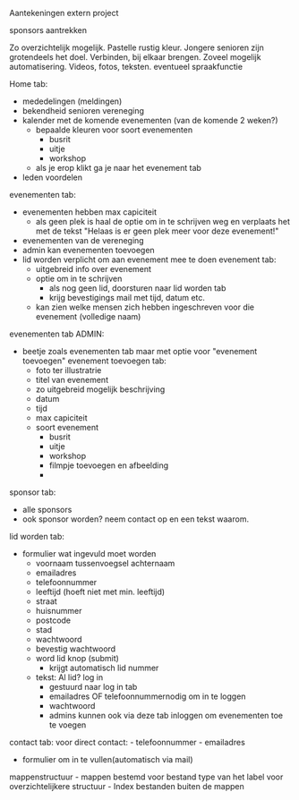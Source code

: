 Aantekeningen extern project

 sponsors aantrekken

Zo overzichtelijk mogelijk.
Pastelle rustig kleur.
Jongere senioren zijn grotendeels het doel.
Verbinden, bij elkaar brengen.
Zoveel mogelijk automatisering.
Videos, fotos, teksten.
eventueel spraakfunctie

Home tab:
- mededelingen (meldingen)
- bekendheid senioren vereneging
- kalender met de komende evenementen (van de komende 2 weken?)
    - bepaalde kleuren voor soort evenementen
        - busrit
        - uitje
        - workshop
    - als je erop klikt ga je naar het evenement tab
- leden voordelen

evenementen tab:
- evenementen hebben max capiciteit
    - als geen plek is haal de optie om in te schrijven weg en verplaats het met de tekst "Helaas is er geen plek meer voor deze evenement!"
- evenementen van de vereneging
- admin kan evenementen toevoegen 
- lid worden verplicht om aan evenement mee te doen
    evenement tab:
    - uitgebreid info over evenement
    - optie om in te schrijven
        - als nog geen lid, doorsturen naar lid worden tab
        - krijg bevestigings mail met tijd, datum etc.
    - kan zien welke mensen zich hebben ingeschreven voor die evenement (volledige naam)
    
evenementen tab ADMIN:
- beetje zoals evenementen tab maar met optie voor "evenement toevoegen"
    evenement toevoegen tab:
    - foto ter illustratrie
    - titel van evenement
    - zo uitgebreid mogelijk beschrijving
    - datum
    - tijd
    - max capiciteit
    - soort evenement
        - busrit
        - uitje
        - workshop
        - filmpje toevoegen en afbeelding
        -    
sponsor tab:
- alle sponsors
- ook sponsor worden? neem contact op en een tekst waarom.

lid worden tab:
- formulier wat ingevuld moet worden
    - voornaam tussenvoegsel achternaam
    - emailadres
    - telefoonnummer
    - leeftijd (hoeft niet met min. leeftijd)
    - straat
    - huisnummer
    - postcode
    - stad
    - wachtwoord
    - bevestig wachtwoord
    - word lid knop (submit)
        - krijgt automatisch lid nummer
    - tekst: Al lid? log in
        - gestuurd naar log in tab
        - emailadres OF telefoonnummernodig om in te loggen
        - wachtwoord
        - admins kunnen ook via deze tab inloggen om evenementen toe te voegen

contact tab:
    voor direct contact:
    - telefoonnummer
    - emailadres
- formulier om in te vullen(automatisch via mail)


mappenstructuur
    - mappen bestemd voor bestand type van het label voor overzichtelijkere structuur
    - Index bestanden buiten de mappen 